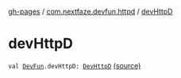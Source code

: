 [gh-pages](../index.md) / [com.nextfaze.devfun.httpd](index.md) / [devHttpD](./dev-http-d.md)

# devHttpD

`val `[`DevFun`](../com.nextfaze.devfun.core/-dev-fun/index.md)`.devHttpD: `[`DevHttpD`](-dev-http-d/index.md) [(source)](https://github.com/NextFaze/dev-fun/tree/master/devfun-httpd/src/main/java/com/nextfaze/devfun/httpd/HttpD.kt#L90)